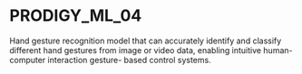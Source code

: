 # PRODIGY_ML_04
Hand gesture recognition model that can accurately identify and classify different hand gestures from image or video data, enabling intuitive human-computer interaction gesture- based control systems.
